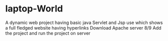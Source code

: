 # laptop-World
A dynamic web project having basic java Servlet and Jsp use which shows a full fledged website having hyperlinks
Download Apache server 8/9
Add the project and run the project on server
